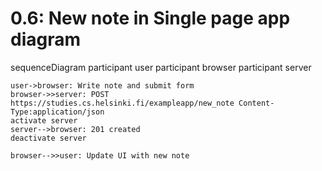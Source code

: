 # 0.6: New note in Single page app diagram

sequenceDiagram
    participant user
    participant browser
    participant server

    user->browser: Write note and submit form
    browser->>server: POST https://studies.cs.helsinki.fi/exampleapp/new_note Content-Type:application/json
    activate server
    server-->browser: 201 created
    deactivate server
    
    browser-->>user: Update UI with new note
    